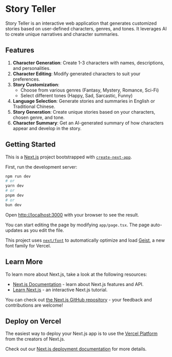 # Story Teller

Story Teller is an interactive web application that generates customized stories based on user-defined characters, genres, and tones. It leverages AI to create unique narratives and character summaries.

## Features

1. **Character Generation**: Create 1-3 characters with names, descriptions, and personalities.
2. **Character Editing**: Modify generated characters to suit your preferences.
3. **Story Customization**:
   - Choose from various genres (Fantasy, Mystery, Romance, Sci-Fi)
   - Select different tones (Happy, Sad, Sarcastic, Funny)
4. **Language Selection**: Generate stories and summaries in English or Traditional Chinese.
5. **Story Generation**: Create unique stories based on your characters, chosen genre, and tone.
6. **Character Summary**: Get an AI-generated summary of how characters appear and develop in the story.

## Getting Started

This is a [Next.js](https://nextjs.org) project bootstrapped with [`create-next-app`](https://nextjs.org/docs/app/api-reference/cli/create-next-app).

First, run the development server:

```bash
npm run dev
# or
yarn dev
# or
pnpm dev
# or
bun dev
```

Open [http://localhost:3000](http://localhost:3000) with your browser to see the result.

You can start editing the page by modifying `app/page.tsx`. The page auto-updates as you edit the file.

This project uses [`next/font`](https://nextjs.org/docs/app/building-your-application/optimizing/fonts) to automatically optimize and load [Geist](https://vercel.com/font), a new font family for Vercel.

## Learn More

To learn more about Next.js, take a look at the following resources:

- [Next.js Documentation](https://nextjs.org/docs) - learn about Next.js features and API.
- [Learn Next.js](https://nextjs.org/learn) - an interactive Next.js tutorial.

You can check out [the Next.js GitHub repository](https://github.com/vercel/next.js) - your feedback and contributions are welcome!

## Deploy on Vercel

The easiest way to deploy your Next.js app is to use the [Vercel Platform](https://vercel.com/new?utm_medium=default-template&filter=next.js&utm_source=create-next-app&utm_campaign=create-next-app-readme) from the creators of Next.js.

Check out our [Next.js deployment documentation](https://nextjs.org/docs/app/building-your-application/deploying) for more details.
